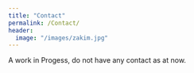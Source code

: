 ```yaml
---
title: "Contact"
permalink: /Contact/
header:
  image: "/images/zakim.jpg"
---
```


A work in Progess, do not have any contact as at now.
